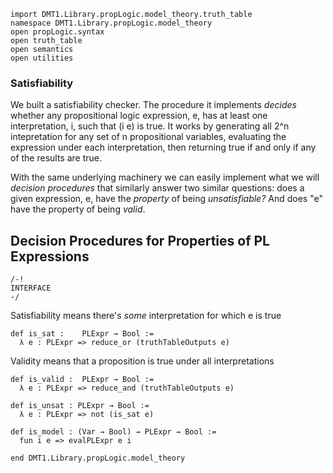 ```lean
import DMT1.Library.propLogic.model_theory.truth_table
namespace DMT1.Library.propLogic.model_theory
open propLogic.syntax
open truth_table
open semantics
open utilities
```

### Satisfiability

We built a satisfiability checker. The procedure it implements
*decides* whether any propositional logic expression, e, has at
least one interpretation, i, such that (i e) is true. It works
by generating all 2^n intepretation for any set of n propositional
variables, evaluating the expression under each interpretation,
then returning true if and only if any of the results are true.

With the same underlying machinery we can easily implement what
we will *decision procedures* that similarly answer two similar
questions: does a given expression, e, have the *property* of
being *unsatisfiable?* And does "e" have the property of being
*valid*.

## Decision Procedures for Properties of PL Expressions

```lean
/-!
INTERFACE
-/
```



Satisfiability means there's *some* interpretation for which e is true
```lean
def is_sat :    PLExpr → Bool :=
  λ e : PLExpr => reduce_or (truthTableOutputs e)
```

Validity means that a proposition is true under all interpretations
```lean
def is_valid :  PLExpr → Bool :=
  λ e : PLExpr => reduce_and (truthTableOutputs e)

def is_unsat : PLExpr → Bool :=
  λ e : PLExpr => not (is_sat e)

def is_model : (Var → Bool) → PLExpr → Bool :=
  fun i e => evalPLExpr e i

end DMT1.Library.propLogic.model_theory
```
